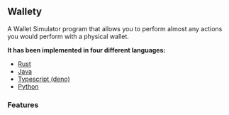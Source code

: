 ## Wallety

A Wallet Simulator program that allows you to perform almost any actions you would perform with a physical wallet.

**It has been implemented in four different languages:**

- [Rust](https://github.com/hei-school/my-wallet-YumeT023/tree/feature/rust)
- [Java](https://github.com/hei-school/my-wallet-YumeT023/tree/feature/java)
- [Typescript (deno)](https://github.com/hei-school/my-wallet-YumeT023/tree/feature/typescript)
- [Python](https://github.com/hei-school/my-wallet-YumeT023/tree/feature/python)

### Features

